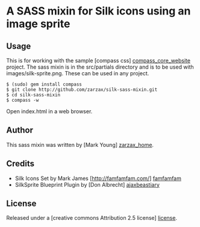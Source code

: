 # A SASS mixin for Silk icons using an image sprite 

## Usage
This is for working with the sample [compass css] [compass_core_website] project.  The sass mixin is in the src/partials directory and is to be used with images/silk-sprite.png.  These can be used in any project.

    $ (sudo) gem install compass
    $ git clone http://github.com/zarzax/silk-sass-mixin.git
    $ cd silk-sass-mixin
    $ compass -w
  
Open index.html in a web browser.

## Author
This sass mixin was written by [Mark Young] [zarzax_home].

## Credits
 - Silk Icons Set by Mark James  [http://famfamfam.com/] [famfamfam]
 - SilkSprite Blueprint Plugin by [Don Albrecht] [ajaxbeastiary]

## License
Released under a [creative commons Attribution 2.5 license] [license].

[compass_core_website]: http://github.com/chriseppstein/compass/tree/master/frameworks/compass
[license]: http://creativecommons.org/licenses/by/2.5/
[zarzax_home]: http://www.zarzax.com
[famfamfam]: http://famfamfam.com/
[ajaxbeastiary]: http://www.ajaxbestiary.com/Labs/SilkSprite/